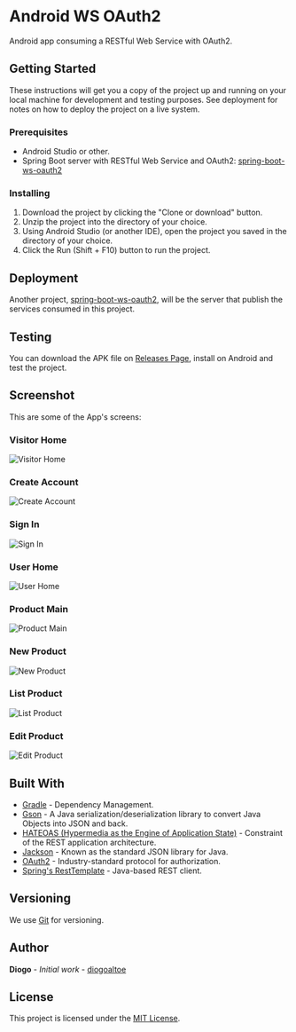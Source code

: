 # Android WS OAuth2

Android app consuming a RESTful Web Service with OAuth2.

## Getting Started

These instructions will get you a copy of the project up and running on your local machine for development and testing purposes. See deployment for notes on how to deploy the project on a live system.

### Prerequisites

- Android Studio or other.
- Spring Boot server with RESTful Web Service and OAuth2: [spring-boot-ws-oauth2](https://github.com/diogoaltoe/spring-boot-ws-oauth2)

### Installing

1. Download the project by clicking the "Clone or download" button.
2. Unzip the project into the directory of your choice.
3. Using Android Studio (or another IDE), open the project you saved in the directory of your choice.
4. Click the Run (Shift + F10) button to run the project.

## Deployment

Another project, [spring-boot-ws-oauth2](https://github.com/diogoaltoe/spring-boot-ws-oauth2), will be the server that publish the services consumed in this project.

## Testing

You can download the APK file on [Releases Page](https://github.com/diogoaltoe/android-ws-oauth2/releases), install on Android and test the project.

## Screenshot

This are some of the App's screens:

### Visitor Home

![Visitor Home](screenshot/01-visitor-home.jpg)

### Create Account

![Create Account](screenshot/02-create-account.jpg)

### Sign In

![Sign In](screenshot/03-sign-in.jpg)

### User Home

![User Home](screenshot/04-user-home.jpg)

### Product Main

![Product Main](screenshot/05-product-main.jpg)

### New Product

![New Product](screenshot/06-new-product.jpg)

### List Product

![List Product](screenshot/07-list-product.jpg)

### Edit Product

![Edit Product](screenshot/08-edit-product.jpg)

## Built With

- [Gradle](https://gradle.org/) - Dependency Management.
- [Gson](https://github.com/google/gson) - A Java serialization/deserialization library to convert Java Objects into JSON and back.
- [HATEOAS (Hypermedia as the Engine of Application State)](https://spring.io/understanding/HATEOAS) - Constraint of the REST application architecture.
- [Jackson](https://github.com/FasterXML/jackson) - Known as the standard JSON library for Java.
- [OAuth2](https://oauth.net/2/) - Industry-standard protocol for authorization.
- [Spring's RestTemplate](https://docs.spring.io/autorepo/docs/spring-android/1.0.x/reference/html/rest-template.html) - Java-based REST client.

## Versioning

We use [Git](https://git-scm.com/) for versioning.

## Author

**Diogo** - *Initial work* - [diogoaltoe](https://github.com/diogoaltoe)

## License

This project is licensed under the [MIT License](LICENSE.md).
